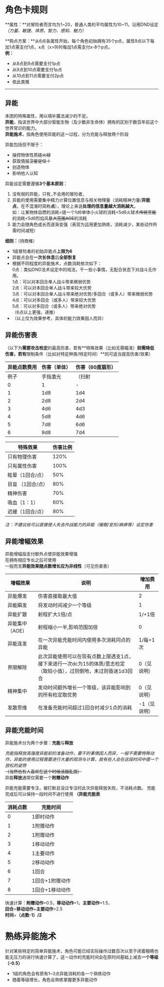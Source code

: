 # 角色卡规则

**属性：**对冒险者而言均为1\~20，普通人类的平均属性为10\~11，沿用DND设定<br>
_（力量、敏捷、体质、智力、感知、魅力）_

**购点方案：**从6点各属性开始，每个角色初始拥有35个p点，属性9点以下每加1点需支付1点，x点（x>9)时每加1点需支付x-8个p点。<br>
**例：**

- 从8点到9点需要支付1p点
- 从9点到10点需要支付1p点
- 从10点到11点需要支付2p点
- 依此类推

--------------------------------------------------------------------------------

## 异能
本团的特殊属性，用以填补魔法减少的不足。<br>
**异能**，指该世界中大部分智能生物（及少数非生命体）拥有的区别于数百年前这个世界常识的能力。<br>
**异能施术**，指角色使用异能的这一过程，分为充能与释放两个阶段

异能包括但不限于：

- 操控物体性质~~搓火球~~
- 获取情报~~卫星定位！~~
- 创造物体
- 影响他人认知

异能设定需要遵循**3个基本原则**：

1. 没有弱的异能，只有_不会用的冒险者_
2. 异能的使用需要集中精力计算位置信息与相关物理量（消耗精神力量/**异能点**，在不混淆时简称**点**），理论上来说**处理的信息量越大消耗越大**。<br>
  如：让某物体自燃的消耗<搓一个1d6单体小火球的消耗<5d6火球术~~传统艺能~~的消耗<5d6烈焰风暴~~大范围AOE~~的消耗
3. 能力会随角色成长而逐渐变强（表现为运用更加熟练，消耗减少，某些动作所需时间减短）

**细则：**（待商榷）

- 1级冒险者的初始异能点**上限为6**
- 异能点会在**一次长休息**后**全部恢复**
- 根据不同程度的异能施术，点数消耗依次如下：<br>
  0点：类似DND法术设定中的戏法，干一些小事情，无配合状态下对战斗无作用。<br>
  1点：可以对本回合单人战斗带来微弱优势<br>
  2点：可以对本回合单人战斗带来较大优势<br>
  3点：可以对本回合单人战斗带来绝对优势/多回合（或多人）带来微弱优势<br>
  4点：可以对多回合（或多人）带来较大优势<br>
  5点：可以对多回合（或多人）带来绝对优势<br>
  （6点以上更强，递推）
- （以上仅为效果参考，具体的能力效果因人而异）


## 异能伤害表

（以下为**需要攻击检定**的最高伤害，若有**特殊效果（比如无需瞄准）**则需降低伤害，若有**限制条件（比如对特定种族/特定时间）**则可适当提高伤害/效果）

异能点数费用 | 伤害（单体） | 伤害（60度扇形）
------ | ------ | ---------
例子  | 手指激光  |（扫射
0      | 1      | -
1      | 1d8    | 1d4
2      | 2d8    | 2d4
3      | 4d6    | 4d3
4      | 5d8    | 4d6
5      | 7d8    | 6d6
6      | 9d8    | 7d4

特殊效果 | 伤害比例
------|------
只有物理伤害  |120%
只有属性伤害 | 100%
眩晕（1回合/点）  |  50%
目盲 （1回合/点） |  80%
精神伤害  |  70%
吸血（1：1）|60%
迟缓（1回合/点）  |  80%

_注：不建议给可以直接使人失去作战能力的异能（催眠/变形/麻痹等）设定伤害_

## 异能增幅效果
异能增幅指支付额外点使异能效果增强<br>
在拥有相应专长之后可使用<br>
一般而言**异能效果随点数增长应为非线性**（可见伤害表）<br>

增幅效果 | 说明 | 增加费用
--|--|--
异能爆发  | 伤害直接取最大值  |2
异能瞬发  | 将发动时间减少一个等级  |  1
异能扩散  | 射程扩大1倍/点  | 1/+1倍
异能集中（AOE）  | 射程缩小一半,影响范围加倍  |  0
异能连发  | 在一次异能充能时间内使用多次消耗同点的异能  |1/每+1次
界限解除  | 此次异能使用可以在现有点数上限透支1点，接下来进行一次dc为15的体质/意志检定（取较小值），过则倒地，未过则昏迷1d3回合  |0（见说明）
精神集中 | 发动时间额外增长一个等级，该异能影响到的所有检定取优势 | 0（见说明）
发散思维 | 在准备充能时间超过1回合时减少1点的消耗| -1（见说明）

## 异能充能时间
异能施术分为两个步骤：**充能**与**释放**  

_充能指释放高强度异能前的准备动作，要干的事情因人而异，一般不需要特殊动作，异能的使用过程需要进行大量的观测与计算，故有些人会在这段时间中摆一个放松的姿势_  
~~（当然也有人喜欢在这个时候活蹦乱跳）~~  
异能**释放**通常仅需要一个**附赠动作**

异能充能需要专注，被打断且没过专注时此次异能释放失败，不消耗点数。
充能完成后可以保持一段时间不进行使用
**（异能充能表**  

消耗点数  |充能时间  
--|--
0  |  1即时动作
1  |  1附赠动作
2  |  1附赠动作
3  |  1移动动作
4  |  1主要动作
5  |  2移动动作
6  |  1回合
7  |  1回合+1附赠动作
8  |  1回合+1移动动作

快速计算：**附赠动作**=0.5，**移动动作**=1，**主要动作**=1.5，  
**回合**=**移动动作**+**主要动作**=2.5  
**时间**=**（点数-1）/2**

# 熟练异能施术
针对某些特定的简单异能施术，角色可能已经实际操作过数百次以至于闭着眼睛也能无压力的进行快速计算了，这一动作的充能时间会在原时间基础上减去**一个等级（-0.5）**
- 1级的角色会有原有1~3点异能消耗的各一个熟练动作
- 随着等级增长，角色会熟练掌握更多异能动作